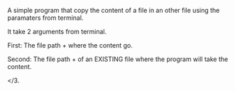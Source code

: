 A simple program that copy the content of a file in an other file using the paramaters
from terminal.

It take 2 arguments from terminal.

First: The file path + <filename> where the content go.

Second: The file path + <filename> of an EXISTING file where the program will take the content.

</3.
